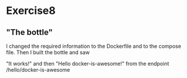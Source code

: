 # Exercise8

## "The bottle"

I changed the required information to the Dockerfile and to the compose file.
Then I built the bottle and saw 

"It works!" and then "Hello docker-is-awesome!" from the endpoint /hello/docker-is-awesome